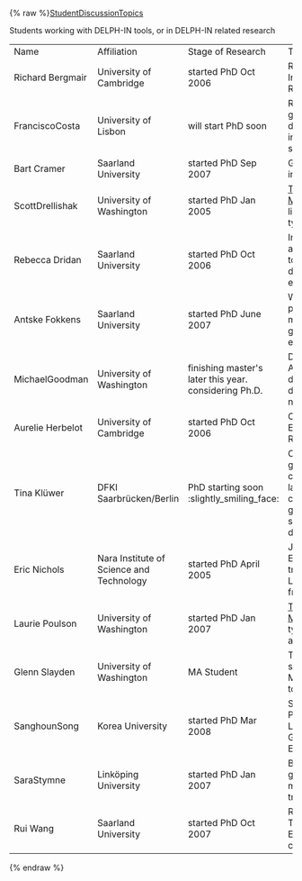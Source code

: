 {% raw %}[StudentDiscussionTopics](/StudentDiscussionTopics)

Students working with DELPH-IN tools, or in DELPH-IN related research

|                                    |                                          |                                                       |                                                                                                      |                                                                     |
|------------------------------------|------------------------------------------|-------------------------------------------------------|------------------------------------------------------------------------------------------------------|---------------------------------------------------------------------|
| Name                               | Affiliation                              | Stage of Research                                     | Topic/Field/Focus                                                                                    | Link                                                                |
| Richard Bergmair                   | University of Cambridge                  | started PhD Oct 2006                                  | Robust Textual Inference with RMRS                                                                   | [Home Page](http://richard.bergmair.eu/)                            |
| FranciscoCosta   | University of Lisbon                     | will start PhD soon                                   | Recently: grammar development, integration of shallow tools                                          |                                                                     |
| Bart Cramer                        | Saarland University                      | started PhD Sep 2007                                  | Grammar induction                                                                                    | [Home Page](http://www.coli.uni-saarland.de/~bcramer)               |
| ScottDrellishak | University of Washington                 | started PhD Jan 2005                                  | [The Grammar Matrix](https://blog.inductorsoftware.com/docsproto/matrix/MatrixTop) and linguistic typology                | [Home Page](http://students.washington.edu/sfd/)                    |
| Rebecca Dridan                     | Saarland University                      | started PhD Oct 2006                                  | Integrating deep and shallow NLP tools, robust deep parsing, evaluation                              | [Home Page](http://www.dridan.com/research)                         |
| Antske Fokkens                     | Saarland University                      | started PhD June 2007                                 | Word order phenomena for multilingual grammar engineering                                            | [Home Page](http://www.coli.uni-saarland.de/~afokkens)              |
| MichaelGoodman   | University of Washington                 | finishing master's later this year. considering Ph.D. | Deep Lexical Acquisition by day, grammar development by night                                        | <http://goodmami.org>                                               |
| Aurelie Herbelot                   | University of Cambridge                  | started PhD Oct 2006                                  | Ontology Extraction with RMRS                                                                        | [Home Page (in need of updating!)](http://www.cl.cam.ac.uk/~ah433/) |
| Tina Klüwer                        | DFKI Saarbrücken/Berlin                  | PhD starting soon :slightly\_smiling\_face:           | Currently grammar and controlled language checking, in general hybrid systems and dialogue           |                                                                     |
| Eric Nichols                       | Nara Institute of Science and Technology | started PhD April 2005                                | Japanese-English machine translation using LOGON framework                                           | <http://cl.naist.jp/~eric-n/>                                       |
| Laurie Poulson                     | University of Washington                 | started PhD Jan 2007                                  | [The Grammar Matrix](https://blog.inductorsoftware.com/docsproto/matrix/MatrixTop), linguistic typology, tense and aspect | [Home Page](http://staff.washington.edu/lpoulson/)                  |
| Glenn Slayden      | University of Washington                 | MA Student                                            | Thai-ERG-Thai semantic transfer MT and related tools                                                 | [Home Page](http://www.glennslayden.com/)                           |
| SanghounSong       | Korea University                         | started PhD Mar 2008                                  | Stochastic Processing for Large Corpora, Grammar Engineering                                         |                                                                     |
| SaraStymne           | Linköping University                     | started PhD Jan 2007                                  | Bilingual grammars in machine translation                                                            | [Home Page](http://www.ida.liu.se/~sarst)                           |
| Rui Wang                           | Saarland University                      | started PhD Oct 2007                                  | Recognizing Textual Entailment (might change :P)                                                     |                                                                     |
<update date omitted for speed>{% endraw %}